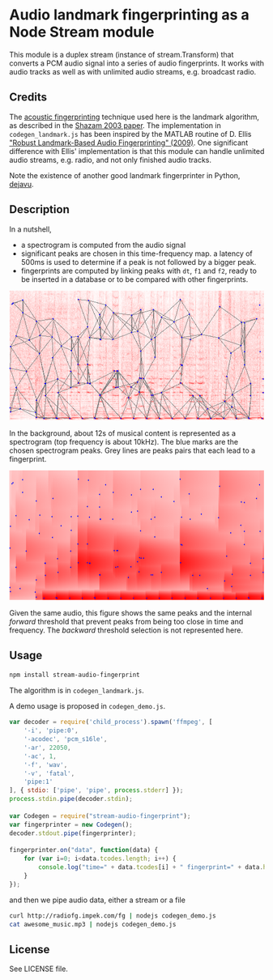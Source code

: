 # Audio landmark fingerprinting as a Node Stream module

This module is a duplex stream (instance of stream.Transform) that converts a PCM audio signal into a series of audio fingerprints. It works with audio tracks as well as with unlimited audio streams, e.g. broadcast radio.

## Credits

The [acoustic fingerprinting](https://en.wikipedia.org/wiki/Acoustic_fingerprint) technique used here is the landmark algorithm, as described in the [Shazam 2003 paper](http://www.ee.columbia.edu/~dpwe/papers/Wang03-shazam.pdf).
The implementation in ```codegen_landmark.js``` has been inspired by the MATLAB routine of D. Ellis ["Robust Landmark-Based Audio Fingerprinting" (2009)](http://labrosa.ee.columbia.edu/matlab/fingerprint/). One significant difference with Ellis' implementation is that this module can handle unlimited audio streams, e.g. radio, and not only finished audio tracks.

Note the existence of another good landmark fingerprinter in Python, [dejavu](https://github.com/worldveil/dejavu).

## Description

In a nutshell,
- a spectrogram is computed from the audio signal
- significant peaks are chosen in this time-frequency map. a latency of 500ms is used to determine if a peak is not followed by a bigger peak.
- fingerprints are computed by linking peaks with ```dt```, ```f1``` and ```f2```, ready to be inserted in a database or to be compared with other fingerprints.

![Spectrogram, peaks and pairs](out-fft.png)

In the background, about 12s of musical content is represented as a spectrogram (top frequency is about 10kHz). The blue marks are the chosen spectrogram peaks. Grey lines are peaks pairs that each lead to a fingerprint.

![Threshold and peaks](out-thr.png)

Given the same audio, this figure shows the same peaks and the internal *forward* threshold that prevent peaks from being too close in time and frequency. The *backward* threshold selection is not represented here.

## Usage

```sh
npm install stream-audio-fingerprint
```

The algorithm is in ```codegen_landmark.js```.

A demo usage is proposed in ```codegen_demo.js```.

```javascript
var decoder = require('child_process').spawn('ffmpeg', [
	'-i', 'pipe:0',
	'-acodec', 'pcm_s16le',
	'-ar', 22050,
	'-ac', 1,
	'-f', 'wav',
	'-v', 'fatal',
	'pipe:1'
], { stdio: ['pipe', 'pipe', process.stderr] });
process.stdin.pipe(decoder.stdin);

var Codegen = require("stream-audio-fingerprint");
var fingerprinter = new Codegen();
decoder.stdout.pipe(fingerprinter);

fingerprinter.on("data", function(data) {
	for (var i=0; i<data.tcodes.length; i++) {
		console.log("time=" + data.tcodes[i] + " fingerprint=" + data.hcodes[i]);
	}
});
```

and then we pipe audio data, either a stream or a file

```sh
curl http://radiofg.impek.com/fg | nodejs codegen_demo.js
cat awesome_music.mp3 | nodejs codegen_demo.js
```

## License

See LICENSE file.
